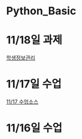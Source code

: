 # Python_Basic
# 11/18일 과제
[학생정보관리](task/과제_학생정보프로그램.md)
# 11/17일 수업
[11/17 수업소스](day1117/code_lab1.ipynb)
# 11/16일 수업
